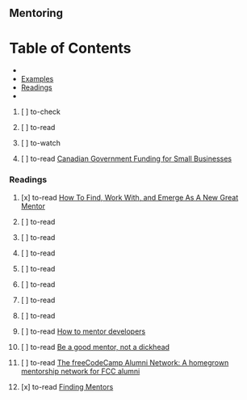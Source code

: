 ## Mentoring

# Table of Contents
<!-- MarkdownTOC depth=4 -->
  - [](#)
  - [Examples](#examples)
  - [Readings](#readings)
  - [](#)
<!-- /MarkdownTOC -->

  1. [ ] to-check []()
  1. [ ] to-read []()
  1. [ ] to-watch []()

  1. [ ] to-read [Canadian Government Funding for Small Businesses](https://www.mentorworks.ca/what-we-offer/government-funding/)

### Readings

  1. [x] to-read [How To Find, Work With, and Emerge As A New Great Mentor](https://dev.to/kylegalbraith/how-to-find-work-with-and-emerge-as-a-new-great-mentor)
  1. [ ] to-read []()
  1. [ ] to-read []()
  1. [ ] to-read []()
  1. [ ] to-read []()
  1. [ ] to-read []()
  1. [ ] to-read []()
  1. [ ] to-read []()
  1. [ ] to-read [How to mentor developers](https://dev.to/d_ir/how-to-mentor-developers)
  1. [ ] to-read [Be a good mentor, not a dickhead](https://dev.to/mortoray/be-a-good-mentor-not-a-dickhead)

  1. [ ] to-read [The freeCodeCamp Alumni Network: A homegrown mentorship network for FCC alumni](https://medium.freecodecamp.com/the-freecodecamp-alumni-network-a-homegrown-mentorship-network-for-fcc-alumni-529e4531c34f)

  1. [x] to-read [Finding Mentors](https://www.samjarman.co.nz/blog/finding-mentors)
